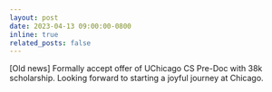 ```yaml
---
layout: post
date: 2023-04-13 09:00:00-0800
inline: true
related_posts: false
---
```


[Old news] Formally accept offer of UChicago CS Pre-Doc with 38k scholarship. Looking forward to starting a joyful journey at Chicago.
